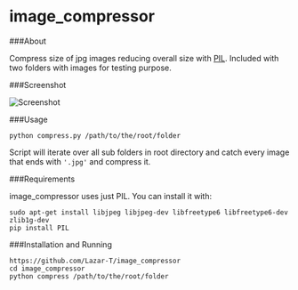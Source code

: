 # image_compressor

###About

Compress size of jpg images reducing overall size with [PIL](http://www.pythonware.com/products/pil/). Included with two folders with images for testing purpose.

###Screenshot

![Screenshot](http://i.imgur.com/xPVcVIo.png)


###Usage

```
python compress.py /path/to/the/root/folder
```

Script will iterate over all sub folders in root directory and catch every image that ends with ```'.jpg'``` and compress it.

###Requirements

image_compressor uses just PIL. You can install it with:

```
sudo apt-get install libjpeg libjpeg-dev libfreetype6 libfreetype6-dev zlib1g-dev
pip install PIL
```

###Installation and Running

```
https://github.com/Lazar-T/image_compressor
cd image_compressor
python compress /path/to/the/root/folder
```
